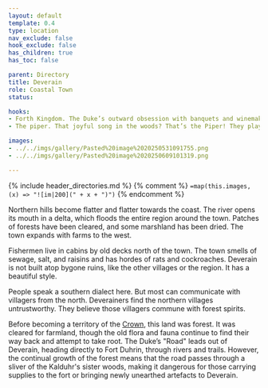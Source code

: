 ```yaml
---
layout: default
template: 0.4
type: location
nav_exclude: false
hook_exclude: false
has_children: true
has_toc: false

parent: Directory
title: Deverain
role: Coastal Town
status: 

hooks:
- Forth Kingdom. The Duke’s outward obsession with banquets and winemaking are merely a cover for his true ambition - a kingdom of his own. If he can secure the loyalties of the monarchs in Naganeh and Tirollis, he’ll have the backing he needs to declare himself king and remove himself from under the thumb of Ambaret. He may even grant significant land rights to those willing to declare their allegiance now.
- The piper. That joyful song in the woods? That’s the Piper! They play their flute to call us to join the revolution! We will throw off our chains as we dance! Let us set Deverain ablaze and birth a better world from its ashes!

images:
- ../../imgs/gallery/Pasted%20image%2020250531091755.png
- ../../imgs/gallery/Pasted%20image%2020250609101319.png

---
```


{% include header_directories.md %}
{% comment %}
`=map(this.images, (x) => "![im|200](" + x + ")")`
{% endcomment %}

Northern hills become flatter and flatter towards the coast.
The river opens its mouth in a delta, which floods the entire region around the town.
Patches of forests have been cleared, and some marshland has been dried.
The town expands with farms to the west.

Fishermen live in cabins by old decks north of the town.
The town smells of sewage, salt, and raisins and has hordes of rats and cockroaches.
Deverain is not built atop bygone ruins, like the other villages or the region.
It has a beautiful style.

People speak a southern dialect here.
But most can communicate with villagers from the north.
Deverainers find the northern villages untrustworthy.
They believe those villagers commune with forest spirits.

Before becoming a territory of the [Crown](../Ambaret/index.md), this land
was forest. It was cleared for farmland, though the old flora and fauna continue to find their
way back and attempt to take root. The Duke’s "Road" leads out of Deverain,
heading directly to Fort Duhrin, through rivers and trails. However, the continual growth of the forest means that the
road passes through a sliver of the Kalduhr's sister woods, making it dangerous for those carrying supplies to
the fort or bringing newly unearthed artefacts to Deverain.